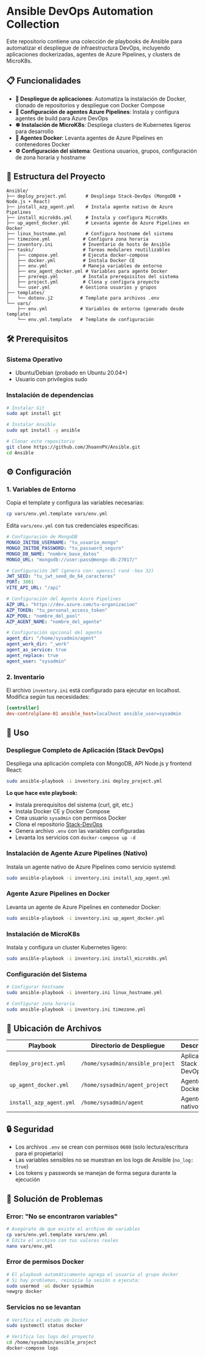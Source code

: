 # Ansible DevOps Automation Collection

Este repositorio contiene una colección de playbooks de Ansible para automatizar el despliegue de infraestructura DevOps, incluyendo aplicaciones dockerizadas, agentes de Azure Pipelines, y clusters de MicroK8s.

## 📋 Funcionalidades

- **🚀 Despliegue de aplicaciones**: Automatiza la instalación de Docker, clonado de repositorios y despliegue con Docker Compose
- **🔧 Configuración de agentes Azure Pipelines**: Instala y configura agentes de build para Azure DevOps
- **☸️ Instalación de MicroK8s**: Despliega clusters de Kubernetes ligeros para desarrollo
- **🐳 Agentes Docker**: Levanta agentes de Azure Pipelines en contenedores Docker
- **⚙️ Configuración del sistema**: Gestiona usuarios, grupos, configuración de zona horaria y hostname

## 📁 Estructura del Proyecto

```
Ansible/
├── deploy_project.yml       # Despliega Stack-DevOps (MongoDB + Node.js + React)
├── install_azp_agent.yml    # Instala agente nativo de Azure Pipelines
├── install_microk8s.yml     # Instala y configura MicroK8s
├── up_agent_docker.yml      # Levanta agente de Azure Pipelines en Docker
├── linux_hostname.yml       # Configura hostname del sistema
├── timezone.yml            # Configura zona horaria
├── inventory.ini           # Inventario de hosts de Ansible
├── tasks/                  # Tareas modulares reutilizables
│   ├── compose.yml         # Ejecuta docker-compose
│   ├── docker.yml          # Instala Docker CE
│   ├── env.yml             # Maneja variables de entorno
│   ├── env_agent_docker.yml # Variables para agente Docker
│   ├── prereqs.yml         # Instala prerequisitos del sistema
│   ├── project.yml         # Clona y configura proyecto
│   └── user.yml           # Gestiona usuarios y grupos
├── templates/
│   └── dotenv.j2          # Template para archivos .env
└── vars/
    ├── env.yml            # Variables de entorno (generado desde template)
    └── env.yml.template   # Template de configuración
```

## 🛠️ Prerequisitos

### Sistema Operativo
- Ubuntu/Debian (probado en Ubuntu 20.04+)
- Usuario con privilegios sudo

### Instalación de dependencias
```bash
# Instalar Git
sudo apt install git

# Instalar Ansible
sudo apt install -y ansible

# Clonar este repositorio
git clone https://github.com/JhoannPV/Ansible.git
cd Ansible
```

## ⚙️ Configuración

### 1. Variables de Entorno
Copia el template y configura las variables necesarias:

```bash
cp vars/env.yml.template vars/env.yml
```

Edita `vars/env.yml` con tus credenciales específicas:

```yaml
# Configuración de MongoDB
MONGO_INITDB_USERNAME: "tu_usuario_mongo"
MONGO_INITDB_PASSWORD: "tu_password_seguro"
MONGO_DB_NAME: "nombre_base_datos"
MONGO_URL: "mongodb://user:pass@mongo-db:27017/"

# Configuración JWT (genera con: openssl rand -hex 32)
JWT_SEED: "tu_jwt_seed_de_64_caracteres"
PORT: 3001
VITE_API_URL: "/api"

# Configuración del Agente Azure Pipelines
AZP_URL: "https://dev.azure.com/tu-organizacion"
AZP_TOKEN: "tu_personal_access_token"
AZP_POOL: "nombre_del_pool"
AZP_AGENT_NAME: "nombre_del_agente"

# Configuración opcional del agente
agent_dir: "/home/sysadmin/agent"
agent_work_dir: "_work"
agent_as_service: true
agent_replace: true
agent_user: "sysadmin"
```

### 2. Inventario
El archivo `inventory.ini` está configurado para ejecutar en localhost. Modifica según tus necesidades:

```ini
[controller]
dev-controlplane-01 ansible_host=localhost ansible_user=sysadmin
```

## 🚀 Uso

### Despliegue Completo de Aplicación (Stack DevOps)
Despliega una aplicación completa con MongoDB, API Node.js y frontend React:

```bash
sudo ansible-playbook -i inventory.ini deploy_project.yml
```

**Lo que hace este playbook:**
- Instala prerequisitos del sistema (curl, git, etc.)
- Instala Docker CE y Docker Compose
- Crea usuario `sysadmin` con permisos Docker
- Clona el repositorio [Stack-DevOps](https://github.com/JhoannPV/Stack-DevOps.git)
- Genera archivo `.env` con las variables configuradas
- Levanta los servicios con `docker-compose up -d`

### Instalación de Agente Azure Pipelines (Nativo)
Instala un agente nativo de Azure Pipelines como servicio systemd:

```bash
sudo ansible-playbook -i inventory.ini install_azp_agent.yml
```

### Agente Azure Pipelines en Docker
Levanta un agente de Azure Pipelines en contenedor Docker:

```bash
sudo ansible-playbook -i inventory.ini up_agent_docker.yml
```

### Instalación de MicroK8s
Instala y configura un cluster Kubernetes ligero:

```bash
sudo ansible-playbook -i inventory.ini install_microk8s.yml
```

### Configuración del Sistema
```bash
# Configurar hostname
sudo ansible-playbook -i inventory.ini linux_hostname.yml

# Configurar zona horaria
sudo ansible-playbook -i inventory.ini timezone.yml
```

## 📂 Ubicación de Archivos

| Playbook | Directorio de Despliegue | Descripción |
|----------|-------------------------|-------------|
| `deploy_project.yml` | `/home/sysadmin/ansible_project` | Aplicación Stack DevOps |
| `up_agent_docker.yml` | `/home/sysadmin/agent_project` | Agente Docker |
| `install_azp_agent.yml` | `/home/sysadmin/agent` | Agente nativo |

## 🔒 Seguridad

- Los archivos `.env` se crean con permisos `0600` (solo lectura/escritura para el propietario)
- Las variables sensibles no se muestran en los logs de Ansible (`no_log: true`)
- Los tokens y passwords se manejan de forma segura durante la ejecución

## 🐛 Solución de Problemas

### Error: "No se encontraron variables"
```bash
# Asegúrate de que existe el archivo de variables
cp vars/env.yml.template vars/env.yml
# Edita el archivo con tus valores reales
nano vars/env.yml
```

### Error de permisos Docker
```bash
# El playbook automáticamente agrega el usuario al grupo docker
# Si hay problemas, reinicia la sesión o ejecuta:
sudo usermod -aG docker sysadmin
newgrp docker
```

### Servicios no se levantan
```bash
# Verifica el estado de Docker
sudo systemctl status docker

# Verifica los logs del proyecto
cd /home/sysadmin/ansible_project
docker-compose logs
```

